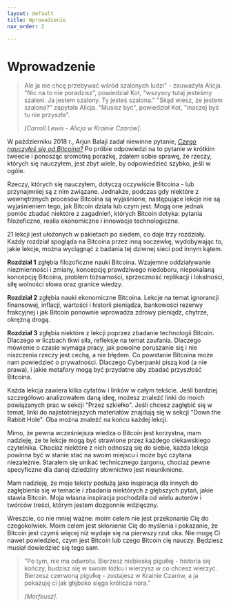 ```yaml
---
layout: default
title: Wprowadzenie
nav_order: 2

---
```


# Wprowadzenie

> Ale ja nie chcę przebywać wśród szalonych ludzi" - zauważyła Alicja.
> "Nic na to nie poradzisz", powiedział Kot, "wszyscy tutaj jesteśmy szaleni.
> Ja jestem szalony. Ty jesteś szalona."
> "Skąd wiesz, że jestem szalona?" zapytała Alicja.
> "Musisz być", powiedział Kot, "inaczej byś tu nie przyszła".
>
> <cite>\[Carroll Lewis - Alicja w Krainie Czarów\]</cite>.

W październiku 2018 r., Arjun Balaji zadał niewinne pytanie, [*Czego nauczyłeś się od Bitcoina?*](https://twitter.com/arjunblj/status/1050073234719293440) Po próbie odpowiedzi na to pytanie w krótkim tweecie i ponosząc sromotną porażkę, zdałem sobie sprawę, że rzeczy, których się nauczyłem, jest zbyt wiele, by odpowiedzieć szybko, jeśli w ogóle.

Rzeczy, których się nauczyłem, dotyczą oczywiście Bitcoina - lub przynajmniej są z nim związane. Jednakże, podczas gdy niektóre z wewnętrznych procesów Bitcoina są wyjaśnione, następujące lekcje nie są wyjaśnieniem tego, jak Bitcoin działa lub czym jest. Mogą one jednak pomóc zbadać niektóre z zagadnień, których Bitcoin dotyka:
pytania filozoficzne, realia ekonomiczne i innowacje technologiczne.

21 lekcji jest ułożonych w pakietach po siedem, co daje trzy rozdziały.
Każdy rozdział spogląda na Bitcoina przez inną soczewkę, wydobywając to, jakie 
lekcje, można wyciągnąć z badania tej dziwnej sieci pod innym kątem.

**Rozdział 1** zgłębia filozoficzne nauki Bitcoina. Wzajemne oddziaływanie niezmienności i zmiany, koncepcję prawdziwego niedoboru, niepokalaną koncepcję Bitcoina, problem tożsamości, sprzeczność replikacji i lokalności, siłę wolności słowa oraz granice wiedzy.

**Rozdział 2** zgłębia nauki ekonomiczne Bitcoina. Lekcje na temat ignorancji finansowej, inflacji, wartości i historii pieniądza, bankowości rezerwy frakcyjnej i jak Bitcoin ponownie wprowadza zdrowy pieniądz, chytrze, okrężną drogą.

**Rozdział 3** zgłębia niektóre z lekcji poprzez zbadanie technologii Bitcoin.  Dlaczego w liczbach tkwi siła, refleksje na temat zaufania. Dlaczego mówienie o czasie wymaga pracy, jak powolne poruszanie się i nie niszczenia rzeczy jest cechą, a nie błędem. Co powstanie Bitcoina może nam powiedzieć o prywatności. Dlaczego Cyberpanki piszą kod (a nie prawa), i jakie metafory mogą być przydatne aby zbadać przyszłość Bitcoina.

Każda lekcja zawiera kilka cytatów i linków w całym tekście. Jeśli bardziej szczegółowo analizowałem daną ideę, możesz znaleźć linki do moich powiązanych prac w sekcji "Przez szkiełko". Jeśli chcesz zagłębić się w temat, linki do najistotniejszych materiałów znajdują się w sekcji "Down the Rabbit Hole". Oba można znaleźć na końcu każdej lekcji.

Mimo, że pewna wcześniejsza wiedza o Bitcoin jest korzystna, mam nadzieję, że te lekcje mogą być strawione przez każdego ciekawskiego czytelnika. Chociaż niektóre z nich odnoszą się do siebie, każda lekcja powinna być w stanie stać na swoim miejscu i może być czytana niezależnie. Starałem się unikać technicznego żargonu, chociaż pewne specyficzne dla danej dziedziny słownictwo jest nieuniknione.

Mam nadzieję, że moje teksty posłużą jako inspiracja dla innych do zagłębienia się w temacie i zbadania niektórych z głębszych pytań, jakie stawia Bitcoin. Moja własna
inspiracja pochodziła od wielu autorów i twórców treści, którym jestem dozgonnie wdzięczny.

Wreszcie, co nie mniej ważne: moim celem nie jest przekonanie Cię do czegokolwiek.
Moim celem jest skłonienie Cię do myślenia i pokazanie, że Bitcoin jest czymś więcej
niż wydaje się na pierwszy rzut oka. Nie mogę Ci nawet powiedzieć, czym jest Bitcoin lub czego Bitcoin cię nauczy. Będziesz musiał dowiedzieć się tego sam.

> "Po tym, nie ma odwrotu. Bierzesz niebieską pigułkę - historia się kończy, budzisz się w swoim łóżku i wierzysz w co chcesz wierzyć. Bierzesz czerwoną pigułkę - zostajesz w Krainie Czarów, a ja pokazuję ci jak głęboko sięga królicza nora."
> 
> <cite>[Morfeusz]</cite>.

